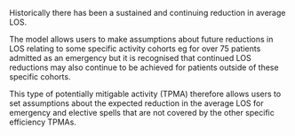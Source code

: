 Historically there has been a sustained and continuing reduction in average LOS. 

The model allows users to make assumptions about future reductions in LOS relating to some specific activity cohorts eg for over 75 patients admitted as an emergency but it is recognised that continued LOS reductions may also continue to be achieved for patients outside of these specific cohorts.

This type of potentially mitigable activity (TPMA) therefore allows users to set assumptions about the expected reduction in the average LOS for emergency and elective spells that are not covered by the other specific efficiency TPMAs.
